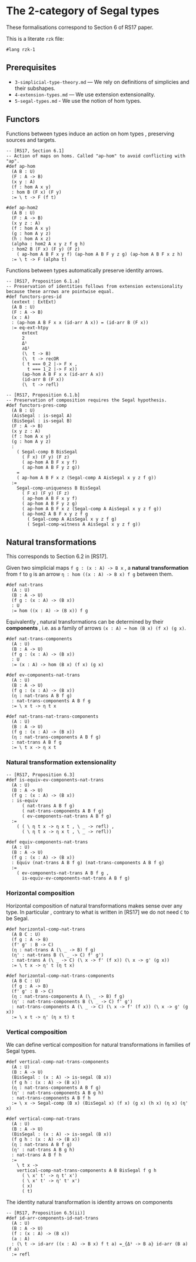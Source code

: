 # The 2-category of Segal types

These formalisations correspond to Section 6 of RS17 paper.

This is a literate `rzk` file:

```rzk
#lang rzk-1
```

## Prerequisites

- `3-simplicial-type-theory.md` — We rely on definitions of simplicies and their
  subshapes.
- `4-extension-types.md` — We use extension extensionality.
- `5-segal-types.md` - We use the notion of hom types.

## Functors

Functions between types induce an action on hom types , preserving sources and
targets.

```rzk
-- [RS17, Section 6.1]
-- Action of maps on homs. Called "ap-hom" to avoid conflicting with "ap".
#def ap-hom
  (A B : U)
  (F : A -> B)
  (x y : A)
  (f : hom A x y)
  : hom B (F x) (F y)
  := \ t -> F (f t)

#def ap-hom2
  (A B : U)
  (F : A -> B)
  (x y z : A)
  (f : hom A x y)
  (g : hom A y z)
  (h : hom A x z)
  (alpha : hom2 A x y z f g h)
  : hom2 B (F x) (F y) (F z)
    ( ap-hom A B F x y f) (ap-hom A B F y z g) (ap-hom A B F x z h)
  := \ t -> F (alpha t)
```

Functions between types automatically preserve identity arrows.

```rzk
-- [RS17, Proposition 6.1.a]
-- Preservation of identities follows from extension extensionality because these arrows are pointwise equal.
#def functors-pres-id
  (extext : ExtExt)
  (A B : U)
  (F : A -> B)
  (x : A)
  : (ap-hom A B F x x (id-arr A x)) = (id-arr B (F x))
  := eq-ext-htpy
      extext
      2
      Δ¹
      ∂Δ¹
      (\  t -> B)
      (\  t -> recOR
      ( t === 0_2 |-> F x ,
        t === 1_2 |-> F x))
      (ap-hom A B F x x (id-arr A x))
      (id-arr B (F x))
      (\  t -> refl)

-- [RS17, Proposition 6.1.b]
-- Preservation of composition requires the Segal hypothesis.
#def functors-pres-comp
  (A B : U)
  (AisSegal : is-segal A)
  (BisSegal : is-segal B)
  (F : A -> B)
  (x y z : A)
  (f : hom A x y)
  (g : hom A y z)
  :
    ( Segal-comp B BisSegal
      ( F x) (F y) (F z)
      ( ap-hom A B F x y f)
      ( ap-hom A B F y z g))
    =
    ( ap-hom A B F x z (Segal-comp A AisSegal x y z f g))
  :=
    Segal-comp-uniqueness B BisSegal
      ( F x) (F y) (F z)
      ( ap-hom A B F x y f)
      ( ap-hom A B F y z g)
      ( ap-hom A B F x z (Segal-comp A AisSegal x y z f g))
      ( ap-hom2 A B F x y z f g
        ( Segal-comp A AisSegal x y z f g)
        ( Segal-comp-witness A AisSegal x y z f g))
```

## Natural transformations

This corresponds to Section 6.2 in [RS17].

Given two simplicial maps `f g : (x : A) -> B x` , a **natural transformation**
from `f` to `g` is an arrow `η : hom ((x : A) -> B x) f g` between them.

```rzk
#def nat-trans
  (A : U)
  (B : A -> U)
  (f g : (x : A) -> (B x))
  : U
  := hom ((x : A) -> (B x)) f g
```

Equivalently , natural transformations can be determined by their **components**
, i.e. as a family of arrows `(x : A) → hom (B x) (f x) (g x)`.

```rzk
#def nat-trans-components
  (A : U)
  (B : A -> U)
  (f g : (x : A) -> (B x))
  : U
  := (x : A) -> hom (B x) (f x) (g x)
```

```rzk
#def ev-components-nat-trans
  (A : U)
  (B : A -> U)
  (f g : (x : A) -> (B x))
  (η : nat-trans A B f g)
  : nat-trans-components A B f g
  := \ x t -> η t x

#def nat-trans-nat-trans-components
  (A : U)
  (B : A -> U)
  (f g : (x : A) -> (B x))
  (η : nat-trans-components A B f g)
  : nat-trans A B f g
  := \ t x -> η x t
```

### Natural transformation extensionality

```rzk
-- [RS17, Proposition 6.3]
#def is-equiv-ev-components-nat-trans
  (A : U)
  (B : A -> U)
  (f g : (x : A) -> (B x))
  : is-equiv
      ( nat-trans A B f g)
      ( nat-trans-components A B f g)
      ( ev-components-nat-trans A B f g)
  :=
    ( ( \ η t x -> η x t , \ _ -> refl) ,
      ( \ η t x -> η x t , \ _ -> refl))

#def equiv-components-nat-trans
  (A : U)
  (B : A -> U)
  (f g : (x : A) -> (B x))
  : Equiv (nat-trans A B f g) (nat-trans-components A B f g)
  :=
    ( ev-components-nat-trans A B f g ,
      is-equiv-ev-components-nat-trans A B f g)
```

### Horizontal composition

Horizontal composition of natural transformations makes sense over any type. In
particular , contrary to what is written in [RS17] we do not need `C` to be
Segal.

```rzk
#def horizontal-comp-nat-trans
  (A B C : U)
  (f g : A -> B)
  (f' g' : B -> C)
  (η : nat-trans A (\ _ -> B) f g)
  (η' : nat-trans B (\ _ -> C) f' g')
  : nat-trans A (\ _ -> C) (\ x -> f' (f x)) (\ x -> g' (g x))
  := \ t x -> η' t (η t x)

#def horizontal-comp-nat-trans-components
  (A B C : U)
  (f g : A -> B)
  (f' g' : B -> C)
  (η : nat-trans-components A (\ _ -> B) f g)
  (η' : nat-trans-components B (\ _ -> C) f' g')
  : nat-trans-components A (\ _ -> C) (\ x -> f' (f x)) (\ x -> g' (g x))
  := \ x t -> η' (η x t) t
```

### Vertical composition

We can define vertical composition for natural transformations in families of
Segal types.

```rzk
#def vertical-comp-nat-trans-components
  (A : U)
  (B : A -> U)
  (BisSegal : (x : A) -> is-segal (B x))
  (f g h : (x : A) -> (B x))
  (η : nat-trans-components A B f g)
  (η' : nat-trans-components A B g h)
  : nat-trans-components A B f h
  := \ x -> Segal-comp (B x) (BisSegal x) (f x) (g x) (h x) (η x) (η' x)

#def vertical-comp-nat-trans
  (A : U)
  (B : A -> U)
  (BisSegal : (x : A) -> is-segal (B x))
  (f g h : (x : A) -> (B x))
  (η : nat-trans A B f g)
  (η' : nat-trans A B g h)
  : nat-trans A B f h
  :=
    \ t x ->
    vertical-comp-nat-trans-components A B BisSegal f g h
      ( \ x' t' -> η t' x')
      ( \ x' t' -> η' t' x')
      ( x)
      ( t)
```

The identity natural transformation is identity arrows on components

```rzk
-- [RS17, Proposition 6.5(ii)]
#def id-arr-components-id-nat-trans
  (A : U)
  (B : A -> U)
  (f : (x : A) -> (B x))
  (a : A)
  : (\ t -> id-arr ((x : A) -> B x) f t a) =_{Δ¹ -> B a} id-arr (B a) (f a)
  := refl
```
